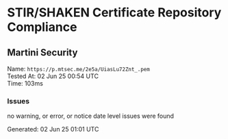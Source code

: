 # STIR/SHAKEN Certificate Repository Compliance

## Martini Security

Name: `https://p.mtsec.me/2e5a/UiasLu72Znt_.pem`\
Tested At: 02 Jun 25 00:54 UTC\
Time: 103ms

### Issues

no warning, or error, or notice date level issues were found

Generated: 02 Jun 25 01:01 UTC